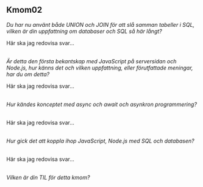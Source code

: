 ## Kmom02

*Du har nu använt både UNION och JOIN för att slå samman tabeller i SQL, vilken är din uppfattning om databaser och SQL så här långt?*
<br>

Här ska jag redovisa svar...
<br>
<br>

*Är detta den första bekantskap med JavaScript på serversidan och Node.js, hur känns det och vilken uppfattning, eller förutfattade meningar, har du om detta?*
<br>

Här ska jag redovisa svar...
<br>
<br>

*Hur kändes konceptet med async och await och asynkron programmering?*    
<br>

Här ska jag redovisa svar...
<br>
<br>

*Hur gick det att koppla ihop JavaScript, Node.js med SQL och databasen?*    
<br>

Här ska jag redovisa svar...
<br>
<br>

*Vilken är din TIL för detta kmom?*
<br>
